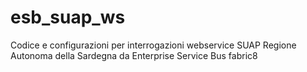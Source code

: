 # esb_suap_ws
Codice e configurazioni per interrogazioni webservice SUAP Regione Autonoma della Sardegna da Enterprise Service Bus fabric8
